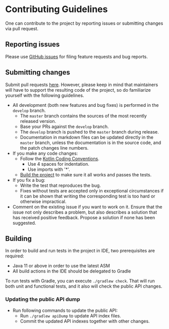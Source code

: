 # Contributing Guidelines

One can contribute to the project by reporting issues or submitting changes via pull request.

## Reporting issues

Please use [GitHub issues](https://github.com/Kotlin/binary-compatibility-validator/issues) for filing feature requests and bug reports.

## Submitting changes

Submit pull requests [here](https://github.com/Kotlin/binary-compatibility-validator/pulls).
However, please keep in mind that maintainers will have to support the resulting code of the project,
so do familiarize yourself with the following guidelines.

* All development (both new features and bug fixes) is performed in the `develop` branch.
    * The `master` branch contains the sources of the most recently released version.
    * Base your PRs against the `develop` branch.
    * The `develop` branch is pushed to the `master` branch during release.
    * Documentation in markdown files can be updated directly in the `master` branch,
      unless the documentation is in the source code, and the patch changes line numbers.
* If you make any code changes:
    * Follow the [Kotlin Coding Conventions](https://kotlinlang.org/docs/reference/coding-conventions.html).
        * Use 4 spaces for indentation.
        * Use imports with '*'.
    * [Build the project](#building) to make sure it all works and passes the tests.
* If you fix a bug:
    * Write the test that reproduces the bug.
    * Fixes without tests are accepted only in exceptional circumstances if it can be shown that writing the
      corresponding test is too hard or otherwise impractical.
* Comment on the existing issue if you want to work on it. Ensure that the issue not only describes a problem, but also describes a solution that has received positive feedback. Propose a solution if none has been suggested.

## Building

In order to build and run tests in the project in IDE, two prerequisites are required:

* Java 11 or above in order to use the latest ASM
* All build actions in the IDE should be delegated to Gradle

To run tests with Gradle, you can execute `./gradlew check`. That will run both unit and functional tests, and it also will check the public API changes.

### Updating the public API dump

* Run following commands to update the public API:
    * Run `./gradlew apiDump` to update API index files.
    * Commit the updated API indexes together with other changes.
